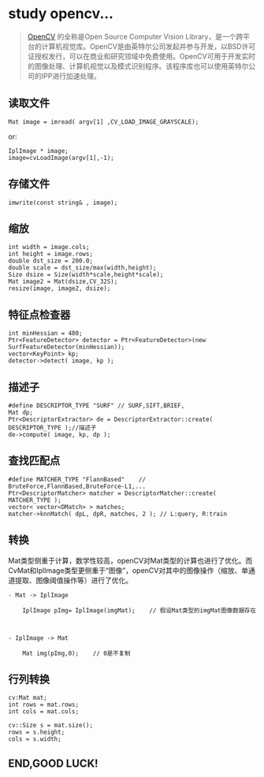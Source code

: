 study opencv...
==============

> [OpenCV](http://www.opencv.org/) 的全称是Open Source Computer Vision Library，是一个跨平台的计算机视觉库。OpenCV是由英特尔公司发起并参与开发，以BSD许可证授权发行，可以在商业和研究领域中免费使用。OpenCV可用于开发实时的图像处理、计算机视觉以及模式识别程序。该程序库也可以使用英特尔公司的IPP进行加速处理。

读取文件
----

    Mat image = imread( argv[1] ,CV_LOAD_IMAGE_GRAYSCALE);

or:

    IplImage * image;
    image=cvLoadImage(argv[1],-1);

存储文件
----

    imwrite(const string& , image);

缩放
----

    int width = image.cols;
    int height = image.rows;
    double dst_size = 200.0;
    double scale = dst_size/max(width,height);
    Size dsize = Size(width*scale,height*scale);
    Mat image2 = Mat(dsize,CV_32S);
    resize(image, image2, dsize);

特征点检查器
----

    int minHessian = 480;
    Ptr<FeatureDetector> detector = Ptr<FeatureDetector>(new SurfFeatureDetector(minHessian));
    vector<KeyPoint> kp;
    detector->detect( image, kp );

描述子
----

    #define DESCRIPTOR_TYPE "SURF" // SURF,SIFT,BRIEF,
    Mat dp;
    Ptr<DescriptorExtractor> de = DescriptorExtractor::create( DESCRIPTOR_TYPE );//描述子
    de->compute( image, kp, dp );

查找匹配点
----

    #define MATCHER_TYPE "FlannBased"    // BruteForce,FlannBased,BruteForce-L1,...
    Ptr<DescriptorMatcher> matcher = DescriptorMatcher::create( MATCHER_TYPE );
    vector< vector<DMatch> > matches;
    matcher->knnMatch( dpL, dpR, matches, 2 ); // L:query, R:train

转换
----

Mat类型侧重于计算，数学性较高，openCV对Mat类型的计算也进行了优化。而CvMat和IplImage类型更侧重于“图像”，openCV对其中的图像操作（缩放、单通道提取、图像阈值操作等）进行了优化。

    - Mat -> IplImage

        IplImage pImg= IplImage(imgMat);    // 假设Mat类型的imgMat图像数据存在



    - IplImage -> Mat

        Mat img(pImg,0);    // 0是不复制

行列转换
----

    cv:Mat mat;
    int rows = mat.rows;
    int cols = mat.cols;

    cv::Size s = mat.size();
    rows = s.height;
    cols = s.width;

END,GOOD LUCK!
--------------
